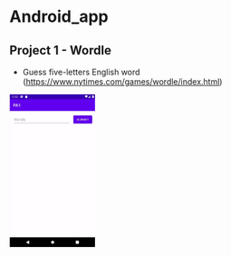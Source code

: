 # Android_app

## Project 1 - Wordle

- Guess five-letters English word (https://www.nytimes.com/games/wordle/index.html)

<img src="./img/pa1.gif" width="30%" height="30%"/>
<!-- ![ex_screenshot](./img/pa1.gif) -->
